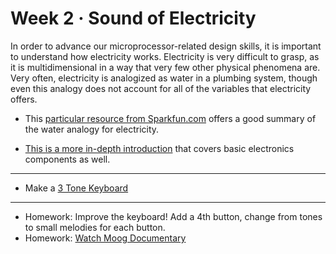 # Week 2 · Sound of Electricity

In order to advance our microprocessor-related design skills, it is important to understand how electricity works. Electricity is very difficult to grasp, as it is multidimensional in a way that very few other physical phenomena are. Very often, electricity is analogized as water in a plumbing system, though even this analogy does not account for all of the variables that electricity offers.

- This [particular resource from Sparkfun.com](https://learn.sparkfun.com/tutorials/voltage-current-resistance-and-ohms-law/voltage) offers a good summary of the water analogy for electricity.

- [This is a more in-depth introduction](https://www.tigoe.com/pcomp/code/circuits/understanding-electricity/) that covers basic electronics components as well.

-----

- Make a [3 Tone Keyboard](week02/exercise.md)

-----

- Homework: Improve the keyboard! Add a 4th button, change from tones to small melodies for each button.
- Homework: [Watch Moog Documentary](https://www.youtube.com/watch?v=XRg8R-00mjs)